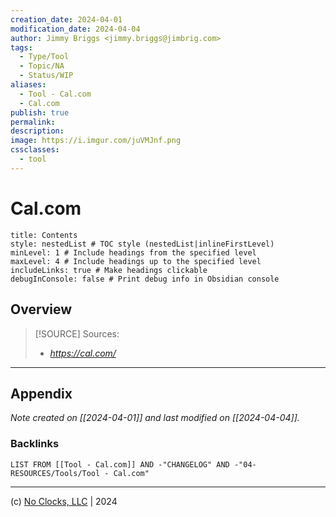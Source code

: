 ```yaml
---
creation_date: 2024-04-01
modification_date: 2024-04-04
author: Jimmy Briggs <jimmy.briggs@jimbrig.com>
tags:
  - Type/Tool
  - Topic/NA
  - Status/WIP
aliases:
  - Tool - Cal.com
  - Cal.com
publish: true
permalink:
description:
image: https://i.imgur.com/juVMJnf.png
cssclasses:
  - tool
---
```



# Cal.com

```table-of-contents
title: Contents 
style: nestedList # TOC style (nestedList|inlineFirstLevel)
minLevel: 1 # Include headings from the specified level
maxLevel: 4 # Include headings up to the specified level
includeLinks: true # Make headings clickable
debugInConsole: false # Print debug info in Obsidian console
```

## Overview

> [!SOURCE] Sources:
> - *https://cal.com/*

***

## Appendix

*Note created on [[2024-04-01]] and last modified on [[2024-04-04]].*

### Backlinks

```dataview
LIST FROM [[Tool - Cal.com]] AND -"CHANGELOG" AND -"04-RESOURCES/Tools/Tool - Cal.com"
```

***

(c) [No Clocks, LLC](https://github.com/noclocks) | 2024